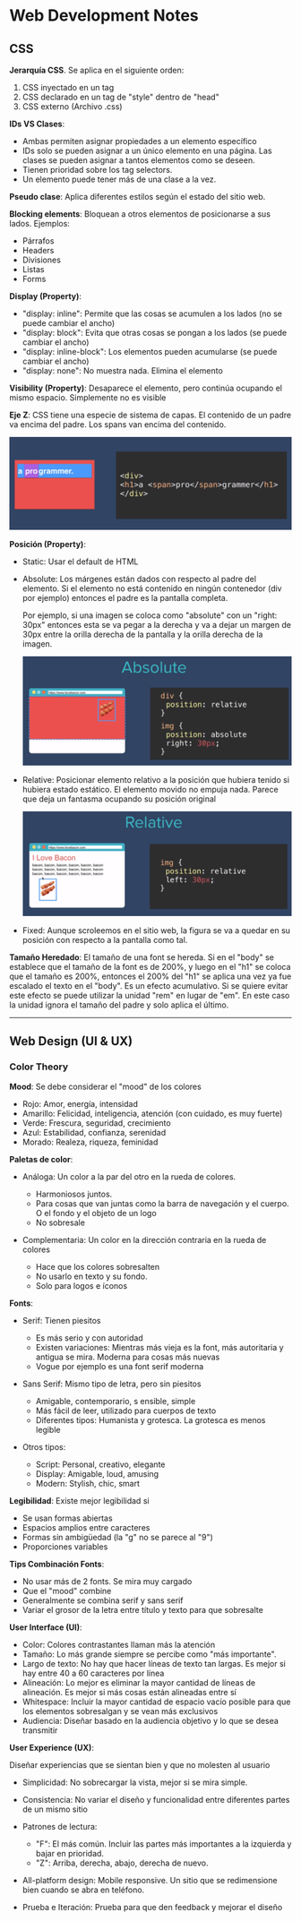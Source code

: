 # Web Development Notes

## CSS

**Jerarquía CSS**. Se aplica en el siguiente orden:

1. CSS inyectado en un tag
2. CSS declarado en un tag de "style" dentro de "head"
3. CSS externo (Archivo .css)

**IDs VS Clases**:

- Ambas permiten asignar propiedades a un elemento específico
- IDs solo se pueden asignar a un único elemento en una página. Las clases se pueden asignar a tantos elementos como se deseen.
- Tienen prioridad sobre los tag selectors.
- Un elemento puede tener más de una clase a la vez.

**Pseudo clase**: Aplica diferentes estilos según el estado del sitio web.

**Blocking elements**: Bloquean a otros elementos de posicionarse a sus lados. Ejemplos:

- Párrafos
- Headers
- Divisiones
- Listas
- Forms

**Display (Property)**:

- "display: inline": Permite que las cosas se acumulen a los lados (no se puede cambiar el ancho)
- "display: block": Evita que otras cosas se pongan a los lados (se puede cambiar el ancho)
- "display: inline-block": Los elementos pueden acumularse (se puede cambiar el ancho)
- "display: none": No muestra nada. Elimina el elemento

**Visibility (Property)**: Desaparece el elemento, pero continúa ocupando el mismo espacio. Simplemente no es visible

**Eje Z**: CSS tiene una especie de sistema de capas. El contenido de un padre va encima del padre. Los spans van encima del contenido.

![absolute](/Notes/imgs/z-axis.PNG)

**Posición (Property)**:

- Static: Usar el default de HTML
- Absolute: Los márgenes están dados con respecto al padre del elemento. Si el elemento no está contenido en ningún contenedor (div por ejemplo) entonces el padre es la pantalla completa. 

    Por ejemplo, si una imagen se coloca como "absolute" con un "right: 30px" entonces esta se va pegar a la derecha y va a dejar un margen de 30px entre la orilla derecha de la pantalla y la orilla derecha de la imagen.

    ![absolute](/Notes/imgs/absolute-positioning.PNG)

- Relative: Posicionar elemento relativo a la posición que hubiera tenido si hubiera estado estático. El elemento movido no empuja nada. Parece que deja un fantasma ocupando su posición original

    ![absolute](/Notes/imgs/relative-positioning.PNG)

- Fixed: Aunque scroleemos en el sitio web, la figura se va a quedar en su posición con respecto a la pantalla como tal.

**Tamaño Heredado**: El tamaño de una font se hereda. Si en el "body" se establece que el tamaño de la font es de 200%, y luego en el "h1" se coloca que el tamaño es 200%, entonces el 200% del "h1" se aplica una vez ya fue escalado el texto en el "body". Es un efecto acumulativo. Si se quiere evitar este efecto se puede utilizar la unidad "rem" en lugar de "em". En este caso la unidad ignora el tamaño del padre y solo aplica el último.

----------

## Web Design (UI & UX)

### Color Theory

**Mood**: Se debe considerar el "mood" de los colores

- Rojo: Amor, energía, intensidad
- Amarillo: Felicidad, inteligencia, atención (con cuidado, es muy fuerte)
- Verde: Frescura, seguridad, crecimiento
- Azul: Estabilidad, confianza, serenidad
- Morado: Realeza, riqueza, feminidad

**Paletas de color**:

- Análoga: Un color a la par del otro en la rueda de colores. 
  - Harmoniosos juntos.
  - Para cosas que van juntas como la barra de navegación y el cuerpo. O el fondo y el objeto de un logo
  - No sobresale

- Complementaria: Un color en la dirección contraria en la rueda de colores
  - Hace que los colores sobresalten
  - No usarlo en texto y su fondo.
  - Solo para logos e íconos

**Fonts**:

- Serif: Tienen piesitos
  - Es más serio y con autoridad
  - Existen variaciones: Mientras más vieja es la font, más autoritaria y antigua se mira. Moderna para cosas más nuevas
  - Vogue por ejemplo es una font serif moderna

- Sans Serif: Mismo tipo de letra, pero sin piesitos
  - Amigable, contemporario, s ensible, simple
  - Más fácil de leer, utilizado para cuerpos de texto
  - Diferentes tipos: Humanista y grotesca. La grotesca es menos legible

- Otros tipos:
  - Script: Personal, creativo, elegante
  - Display: Amigable, loud, amusing
  - Modern: Stylish, chic, smart

**Legibilidad**: Existe mejor legibilidad si

- Se usan formas abiertas
- Espacios amplios entre caracteres
- Formas sin ambigüedad (la "g" no se parece al "9")
- Proporciones variables

**Tips Combinación Fonts**: 
- No usar más de 2 fonts. Se mira muy cargado
- Que el "mood" combine
- Generalmente se combina serif y sans serif
- Variar el grosor de la letra entre título y texto para que sobresalte

**User Interface (UI)**:

- Color: Colores contrastantes llaman más la atención
- Tamaño: Lo más grande siempre se percibe como "más importante".
- Largo de texto: No hay que hacer líneas de texto tan largas. Es mejor si hay entre 40 a 60 caracteres por línea
- Alineación: Lo mejor es eliminar la mayor cantidad de líneas de alineación. Es mejor si más cosas están alineadas entre sí
- Whitespace: Incluir la mayor cantidad de espacio vacío posible para que los elementos sobresalgan y se vean más exclusivos
- Audiencia: Diseñar basado en la audiencia objetivo y lo que se desea transmitir

**User Experience (UX)**:

Diseñar experiencias que se sientan bien y que no molesten al usuario

- Simplicidad: No sobrecargar la vista, mejor si se mira simple.
- Consistencia: No variar el diseño y funcionalidad entre diferentes partes de un mismo sitio
- Patrones de lectura: 
  - "F": El más común. Incluir las partes más importantes a la izquierda y bajar en prioridad.
  - "Z": Arriba, derecha, abajo, derecha de nuevo.

- All-platform design: Mobile responsive. Un sitio que se redimensione bien cuando se abra en teléfono.
- Prueba e Iteración: Prueba para que den feedback y mejorar el diseño
